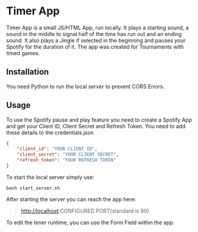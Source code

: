 # Timer App

Timer App is a small JS/HTML App, run locally. It plays a starting sound, a sound in the middle to signal half of the time has run out and an ending sound. It also plays a Jingle if selected in the beginning and pauses your Spotify for the duration of it.
The app was created for Tournaments with timed games.

## Installation

You need Python to run the local server to prevent CORS Errors.

## Usage

To use the Spotify pause and play feature you need to create a Spotify App and get your Client ID, Client Secret and Refresh Token.
You need to add these details to the credentials.json

```json
{
    "client_id": "YOUR CLIENT ID",
    "client_secret": "YOUR CLIENT SECRET",
    "refresh_token": "YOUR REFRESH TOKEN"
}
```

To start the local server simply use:

```shell
bash start_server.sh
```

After starting the server you can reach the app here:

> <http://localhost>:CONFIGURED PORT(standard is 80)

To edit the timer runtime, you can use the Form Field within the app.
